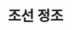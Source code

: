 ---
layout: hubs
key: Q26530
title: 조선 정조
name: 조선 정조
description: 조선의 22대 임금
score: 0.00038927718304874814
degree: 9
---